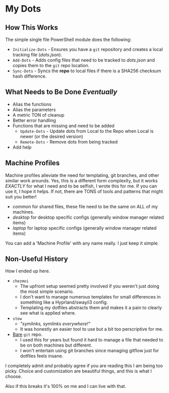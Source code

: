 # My Dots

## How This Works

The simple single file PowerShell module does the following:

- `Initialize-Dots` - Ensures you have a `git` repository and creates a local tracking file (_dots.json_).
- `Add-Dots` - Adds config files that need to be tracked to _dots.json_ and copies them to the `git` repo location.
- `Sync-Dots` - Syncs the **repo** to local files if there is a SHA256 checksum hash difference.

## What Needs to Be Done _Eventually_

- Alias the functions
- Alias the parameters
- A metric TON of cleanup
- Better error handling
- Functions that are missing and need to be added
  * `Update-Dots` - Update dots from Local to the Repo when Local is newer (or the desired version)
  * `Remote-Dots` - Remove dots from being tracked
- Add help


## Machine Profiles

Machine profiles alleviate the need for templating, git branches, and other similar work arounds.
Yes, this is a different form complexity, but it works _EXACTLY_ for what I need and to be selfish, I wrote this for me.
If you can use it, I hope it helps.  If not, there are TONS of tools and patterns that might suit you better!

- _common_ for shared files, these file need to be the same on ALL of my machines.
- _desktop_ for desktop specific configs (generally window manager related items)
- _laptop_ for laptop specific configs (generally window manager related items)

You can add a 'Machine Profile' with any name really.  I just keep it simple.

## Non-Useful History

How I ended up here.

- `chezmoi`
  * The upfront setup seemed pretty involved if you weren't just doing the most simple scenario.
  * I don't want to manage numerous templates for small differences in something like a Hyprland/sway/i3 config.
  * Templating my dotfiles abstracts them and makes it a pain to clearly see what is applied where.
- `stow` 
  * _"symlinks, symlinks everywhere!"_ 
  * It was honestly an easier tool to use but a bit too perscriptive for me.
- [Bare](https://www.atlassian.com/git/tutorials/dotfiles) `git` repo.
  * I used this for years but found it hard to manage a file that needed to be on both machines but different.
  * I won't entertain using git branches since managing gitflow just for dotfiles feels insane.

I completely admit _and_ probably agree if you are reading this I am being too picky.
Choice and customization are beautiful things, and this is what I choose.

Also if this breaks it's 100% on me and I can live with that.

